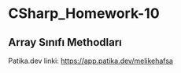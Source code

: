# CSharp_Homework-10
## Array Sınıfı Methodları 
Patika.dev linki: https://app.patika.dev/melikehafsa

